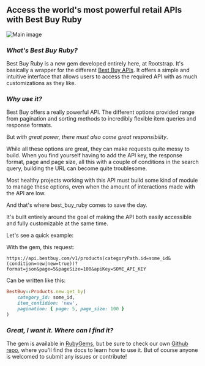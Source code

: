## Access the world's most powerful retail APIs with Best Buy Ruby

![Main image](images/blue_led_connection.jpg)

### _What's Best Buy Ruby?_

Best Buy Ruby is a new gem developed entirely here, at Rootstrap. It's basically a wrapper for the different [Best Buy APIs](https://bestbuyapis.github.io/api-documentation/). It offers a simple and intuitive interface that allows users to access the required API with as much customizations as they like.

### _Why use it?_

Best Buy offers a really powerful API. The different options provided range from pagination and sorting methods to incredibly flexible item queries and response formats.

But _with great power, there must also come great responsibility_.

While all these options are great, they can make requests quite messy to build. When you find yourself having to add the API key, the response format, page and page size, all this with a couple of conditions in the search query, building the URL can become quite troublesome.

Most healthy projects working with this API must build some kind of module to manage these options, even when the amount of interactions made with the API are low.

And that's where best_buy_ruby comes to save the day.

It's built entirely around the goal of making the API both easily accessible and fully customizable at the same time.

Let's see a quick example:

With the gem, this request:

```
https://api.bestbuy.com/v1/products(categoryPath.id=some_id&(condition=new|new=true))?format=json&page=5&pageSize=100&apiKey=SOME_API_KEY
```

Can be written like this:

```ruby
BestBuy::Products.new.get_by(
    category_id: some_id,
    item_contidion: 'new',
    pagination: { page: 5, page_size: 100 }
)
```

### _Great, I want it. Where can I find it?_

The gem is available in [RubyGems](https://rubygems.org/gems/best_buy_ruby), but be sure to check our own [Github repo](https://github.com/rootstrap/best_buy_ruby), where you'll find the docs to learn how to use it. But of course anyone is welcomed to submit any issues or contribute!
